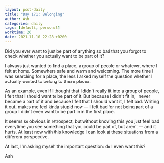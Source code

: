 ```yaml
---
layout: post-daily
title: "Day 171: Belonging"
author: Ash
categories: daily
tags: [default, personal]
worktime: 26
date: 2021-11-10 22:28 +0200
---
```


Did you ever want to just be part of anything so bad that you forgot to check whether you actually want to be part of it?

I always just wanted to find a place, a group of people or whatever, where I felt at home. Somewhere safe and warm and welcoming. The more time I was searching for a place, the less I asked myself the question whether I actually wanted to belong to these places.

As an example, even if I thought that I didn't really fit into a group of people, I felt that I should want to be part of it. But because I didn't fit in, I never became a part of it and because I felt that I should want it, I felt bad. Writing it out, makes me feel kinda stupid now &mdash; I felt bad for not being part of a group I didn't even want to be part in in the first place.

It seems so obvious in retrospect, but without knowing this you just feel bad everytime you see something that you could be part of, but aren't &mdash; and it hurts. At least now with this knowledge I can look at these situations from a different perspective. 

At last, I'm asking myself the important question: do I even want this?

Ash
